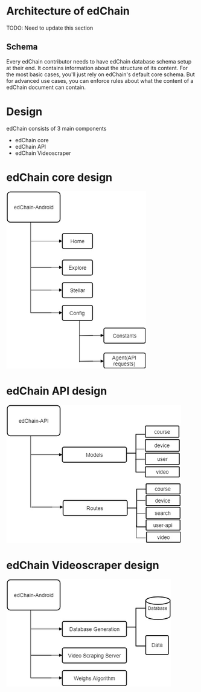 # Architecture of edChain

TODO: Need to update this section
## Schema
Every edChain contributor needs to have edChain database schema setup at their end. 
It contains information about the structure of its content. For the most basic cases, you'll just rely on edChain's default core schema. But for advanced use cases, you can enforce rules about what the content of a edChain document can contain.

# Design

edChain consists of 3 main components
* edChain core
* edChain API
* edChain Videoscraper

# edChain core design
![Alt Text](https://raw.githubusercontent.com/PriyaGobburi/slate/master/source/images/edChain_AndroidDesign.jpg)

# edChain API design
![Alt Text](https://raw.githubusercontent.com/PriyaGobburi/slate/master/source/images/edChain_API.jpg)

# edChain Videoscraper design
![Alt Text](https://raw.githubusercontent.com/PriyaGobburi/slate/master/source/images/edChain_Video_Scraper.jpg)
